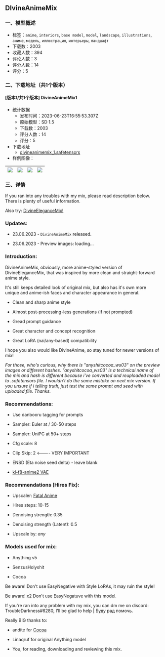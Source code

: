 ## DIvineAnimeMix 
### 一、模型概述

- 标签：`anime`, `interiors`, `base model`, `model`, `landscape`, `illustrations`, `аниме`, `модель`, `иллюстрация`, `интерьеры`, `ландшафт`
- 下载数：2003
- 收藏人数：394
- 评论人数：3
- 评分人数：14
- 评分：5

### 二、下载地址（共1个版本）

#### [版本1/共1个版本] DivineAnimeMix1

- 统计数据
  - 发布时间：2023-06-23T16:55:53.307Z
  - 原始模型：SD 1.5
  - 下载数：2003
  - 评分人数：14
  - 评分：5
- 下载地址
  - [divineanimemix_1.safetensors](https://civitai.com/api/download/models/102053)
- 样例图像：

| <img src="https://image.civitai.com/xG1nkqKTMzGDvpLrqFT7WA/387bf683-5ca5-4bb3-ab86-59afe6bda05b/width=450/1259085.jpeg" /> | <img src="https://image.civitai.com/xG1nkqKTMzGDvpLrqFT7WA/c5d426f9-ec68-4935-a388-bfb7ca01ccd8/width=450/1258915.jpeg" /> | <img src="https://image.civitai.com/xG1nkqKTMzGDvpLrqFT7WA/9a42681e-f2f2-435d-8bcf-9d9ff85c4074/width=450/1258996.jpeg" /> | <img src="https://image.civitai.com/xG1nkqKTMzGDvpLrqFT7WA/8a27b390-c238-4cbd-9886-51e7cf4665eb/width=450/1259038.jpeg" /> |
| ---- | ---- | ---- | ---- |


### 三、详情
<p>If you ran into any troubles with my mix, please read description below. There is plenty of useful information.</p><p></p><p>Also try: <a target="_blank" rel="ugc" href="https://civitai.com/models/6174/divineelegancemix">DivineEleganceMix!</a></p><p></p><h3 id="heading-2629">Updates:</h3><ul><li><p>23.06.2023 - <code>DivineAnimeMix</code> released.</p></li><li><p>23.06.2023 - Preview images: loading...</p></li></ul><p></p><h3 id="heading-2630">Introduction:</h3><p>DivineAnimeMix, obviously, more anime-styled version of DivineEleganceMix, that was inspired by more clean and straight-forward anime style.</p><p>It's still keeps detailed look of original mix, but also has it's own more unique and anime-ish faces and character appearance in general.</p><p></p><ul><li><p>Clean and sharp anime style</p></li><li><p>Almost post-processing-less generations (if not prompted)</p></li><li><p>Gread prompt guidance</p></li><li><p>Great character and concept recognition</p></li><li><p>Great LoRA (nai/any-based) compatibility</p></li></ul><p></p><p>I hope you also would like DivineAnime, so stay tuned for newer versions of mix!</p><p></p><p><em>For those, who's curious, why there is "anyshitcocoa_ws03" on the preview images or different hashes. "anyshitcocoa_ws03" is a technical name of the mix and hash is different because i've converted and reuploaded model to .safetensors file. I wouldn't do the same mistake on next mix version. If you unsure if i telling truth, just test the same prompt and seed with uploaded file. Thanks.</em></p><p></p><h3 id="heading-2631">Recommendations:</h3><ul><li><p>Use danbooru tagging for prompts</p></li><li><p>Sampler: Euler at / 30-50 steps</p></li><li><p>Sampler: UniPC at 50+ steps</p></li><li><p>Cfg scale: 8</p></li><li><p>Clip Skip: 2 &lt;---- VERY IMPORTANT</p></li><li><p>ENSD (Eta noise seed delta) - leave blank</p></li><li><p><a target="_blank" rel="ugc" href="https://huggingface.co/hakurei/waifu-diffusion-v1-4/blob/main/vae/kl-f8-anime2.ckpt">kl-f8-anime2 VAE</a></p></li></ul><p></p><h3 id="heading-2632">Recommendations (Hires Fix):</h3><ul><li><p>Upscaler: <a target="_blank" rel="ugc" href="https://huggingface.co/Akumetsu971/SD_Anime_Futuristic_Armor/blob/main/4x_fatal_Anime_500000_G.pth">Fatal Anime</a></p></li><li><p>Hires steps: 10-15</p></li><li><p>Denoising strength: 0.35</p></li><li><p>Denoising strength (Latent): 0.5</p></li><li><p>Upscale by: <em>any</em></p></li></ul><p></p><h3 id="heading-1904">Models used for mix:</h3><ul><li><p>Anything v5</p></li><li><p>SenzusHolyshit</p></li><li><p>Cocoa</p></li></ul><p></p><p>Be aware! Don't use EasyNegative with Style LoRAs, it may ruin the style!</p><p>Be aware! x2 Don't use EasyNegatuve with this model.</p><p>If you're ran into any problem with my mix, you can dm me on discord: TroubleDarkness#6280, I'll be glad to help | Буду рад помочь.</p><p></p><p>Really BIG thanks to:</p><ul><li><p>andite for <a target="_blank" rel="ugc" href="https://huggingface.co/andite/yohan-diffusion/blob/main/Cocoa.ckpt">Cocoa</a></p></li><li><p>Linaqruf for original Anything model</p></li><li><p>You, for reading, downloading and reviewing this mix.</p></li></ul>